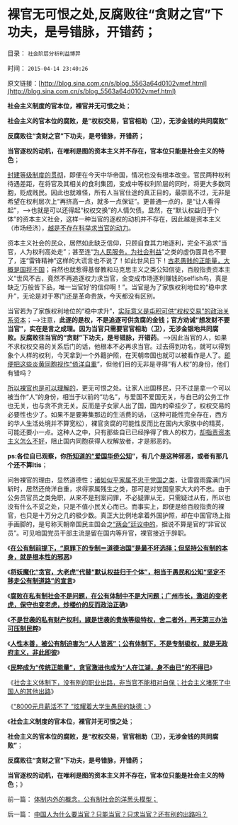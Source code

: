 # 裸官无可恨之处,反腐败往“贪财之官”下功夫，是号错脉，开错药；

目录： `社会阶层分析利益博羿` 

时间： `2015-04-14 23:40:26` 

原文链接：[http://blog.sina.com.cn/s/blog_5563a64d0102vmef.html](http://blog.sina.com.cn/s/blog_5563a64d0102vmef.html)

**社会主义制度的官本位，裸官并无可恨之处**；

**社会主义的官本位的腐败，是“权权交易，官官相助（卫），无涉金钱的共同腐败”**

**反腐败往“贪财之官”下功夫，是号错脉，开错药；**

**当官逐权的动机，在唯利是图的资本主义并不存在，官本位只能是社会主义的特色**；

[封建等级制度的贯彻](../../../2012/3/11/专制统治也有自我修正错误的能力.md)，即便在今天中华帝国，情况也没有根本改变。官民两种权利待遇差距，在将官及其相关的食利集团，变成中等权利阶层的同时，将更大多数同胞，贬成贱民。因此也就难怪，所有人当官仕途的真正目的，最崇高不过，无非是希望在权利层次上“再挤高一点，就多一点保证”。更普通一点的，是“让人看得起”，——>也就是可以还得起“权权交换”的人情欠债。显然，在“默认权益归于个体”的资本主义社会，这样一种当官的逐权的动机并不存在，因此越是资本主义
（市场经济），[越是不存在科举求当官的动力](http://darthvad.blog.sohu.com/117124713.html)。

资本主义社会的民众，居然如此缺乏信仰，只顾自食其力地逐利，完全不追求“当官，人为权利高处走”；甚至连“[为人民服务，为社会利益](../../../2009/7/14/行政改革缺少的就是为人民服务之普世的价值观.md)”之类的虚伪面具也不要了，连“雷锋精神”这样的大谎言也不说了！如此世风日下！[古老愚贱的正能量，大概是国将不国](../../../2009/7/24/人权普世价值观或令传统中国将不国.md)；自然也就惹得基督教和马克思主义之类公知信徒，百般指责资本主义“世风不古，竟然不再追逐权力求当官，全变成市场逐利赚钱的selfish鸟，真是缺乏‘万般皆下品，唯一当官好’的信仰啊！”。当官是为了家族权利地位的“稳中求升”，无论是对于寒门还是革命贵族，今天都没有区别。

当官若为了家族权利地位的“稳中求升”，[实际意义是屯积可供“权权交易”的政治关系资本](../../../2015/4/6/被崇拜官本位，热衷走后门的中国人仇恨的“贪官，大老虎”.md)；——>注意，**此逐的是权，不是追逐可供贪腐的金钱；官方劝诫“想发财不要当官”，实在是言之成理。因为当官只需要官官相助（卫），无涉金银地共同腐败。反腐败往当官的“贪财”下功夫，是号错脉，开错药**。——>因此当官的人，如果不求权权交易的关系后门的话，他根本不必再求当官。过去得到功名，就可以得到象个人样的权利，今天拿到一个外籍护照，在天朝帝国也就可以被看作是人了。[即便把这些炎黄同胞视作“倚洋自重](../../../2010/3/20/政治只是经济学中的一种组织要素.md)”，但他们目的无非是寻得“有人权”的身份，他们有错吗？

[所以裸官也是可以理解的](../../../2013/7/18/从温总理遭遇的误解，理解改革者的难处.md)，更无可恨之处。让家人出国移民，只不过是拿一个可以被当作“人”的身份，相当于以前的“功名”，与爱国不爱国无关，与自已的公务工作也无关，也与贪不贪无关。反而是子女家人出了国，国内的牵挂少了，权权交易的必要性也少了。如果不是要筹集那边的生活费的话，（这种可能性完全存在，西方的华人生活处境并不算宽松），裸官贪腐的可能性反而比在国内大家族中的精英，可能还要小一点。这种人之中，只有那些自已已经挣得了做人的权力，[却指责资本主义怎么不好](../../../2014/1/9/（侨民的民粹＝（传统大国情怀）／族群数目比例）公式衡量“爱国华侨”.md)，阻止国内同胞获得人权解放者，才是邪恶的。

**ps:各位自已观察，你[所知道的“爱国华侨公知](../../../2014/1/12/“为了团结说假话”是民主观念中的缺德；.md)”，有几个是这种邪恶，或者有那几个还不算Itis**；

问咎裸官的理由，显然道德性；[诸如似乎家属不忠于党国之类](../../../2009/3/25/中国式诡辩：道德祭坛上忠君的义务.md)，让雷霆雨露满门问斩时，居然还倚洋自重，求得家属残生之类，那可是对党国皇家大大的不忠。由于公务员官员之类免职，从来不是刑案问罪，不必疑罪从无，只需疑过从有，所以也没有什么不妥之处，只是不值小民关心而已。而事实上，即便是给百般指责的裸官，也只是十万分之几的极少数。真正大比例地拿着外国护照，却在中国官场上指手画脚的，是号称天朝帝国民主国会之[“两会”廷议中的](../../../2009/3/16/欣赏两会代表们的之无私代议.md)，据说不算是官的“非官议员”。可见咱国党员干部主流是留在国内等升官，裸官接近于辞职。

《[**在公有制前提下，“原罪下的专制＝道德治国”是最不坏选择；但坚持公有制的本身，就是根本性的邪恶**](../../../2015/4/6/被视为暴君大老虎的亚当斯，失去华盛顿庇护的联邦党的四面楚歌；.md)》

《[**将妖魔化“贪官，大老虎”代替“默认权益归于个体”，相当于愚民和公知“坚定不移走公有制道路”的宣言**](../../../2015/4/8/将妖魔化“贪官，坏人，独裁者”视为“正义，真理”的愚民和公知；.md)》

《[**腐败在私有制社会不是问题，在公有体制中不是大问题；广州市长，激进的变老虎，保守也变老虎，炒楼价的反而政治正确**](../../../2015/4/9/广州几个市长，激进的变老虎，保守也变老虎，炒楼价的反而政治正确.md)》

《[**不是世袭的私有财产权利，諔是世袭的贵族等级特权，舍二者外，再无第三办法可压制民粹**](../../../2015/4/11/拒绝资本主义的民粹社会中，封建制度作为唯一的合理性；.md)》

《[**人性本善，被公有制迫害为“人人皆恶”；公有体制下，不是专制极权，就是无政府主义，非此即彼**](../../../2015/4/11/公有体制下，不是专制极权，就是无政府主义，非此即彼；.md)》

《[**民粹成为“传统正能量”，贪官激进也成为“人在江湖，身不由已”的不得已**](../../../2015/4/12/私有财产权利被民粹侵犯，缔造了绝大部分贪官大老虎.md)》

《[社会主义体制下，没有别的职业出路，非当官不能相对自保；社会主义堵死了中国人的其他出路](../../../2015/4/13/中国人为什么要当官？只能当官？只求当官？还有别的出路吗？.md)》

《[“8000元月薪活不了
”炫耀着大学生愚民的缺德；](../../../2015/4/14/“8000元月薪活不了”,炫耀着大学生愚民的缺德；.md)》

《**社会主义制度的官本位，裸官并无可恨之处**；

**社会主义的官本位的腐败，是“权权交易，官官相助（卫），无涉金钱的共同腐败”**；

**反腐败往“贪财之官”下功夫，是号错脉，开错药；**

**当官逐权的动机，在唯利是图的资本主义并不存在，官本位只能是社会主义的特色**；》

前一篇： [体制内外的概念，公有制社会的洋葱头模型；](../../../2015/4/17/体制内外的概念，公有制社会的洋葱头模型；.md)

后一篇： [中国人为什么要当官？只能当官？只求当官？还有别的出路吗？](../../../2015/4/13/中国人为什么要当官？只能当官？只求当官？还有别的出路吗？.md)


